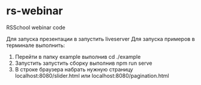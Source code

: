 # rs-webinar
RSSchool webinar code

Для запуска презентации в запустить liveserver
Для запуска примеров в терминале выполнить:
  1. Перейти в папку example выполнив cd ./example
  2. Запустить запустить сборку выполнив npm run serve
  3. В строке браузера набрать нужную страницу localhost:8080/slider.html или localhost:8080/pagination.html
